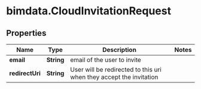 # bimdata.CloudInvitationRequest

## Properties

Name | Type | Description | Notes
------------ | ------------- | ------------- | -------------
**email** | **String** | email of the user to invite | 
**redirectUri** | **String** | User will be redirected to this uri when they accept the invitation | 


